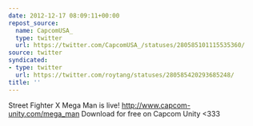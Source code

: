 ```yaml
---
date: 2012-12-17 08:09:11+00:00
repost_source:
  name: CapcomUSA_
  type: twitter
  url: https://twitter.com/CapcomUSA_/statuses/280585101115535360/
source: twitter
syndicated:
- type: twitter
  url: https://twitter.com/roytang/statuses/280585420293685248/
title: ''
---
```


Street Fighter X Mega Man is live! http://www.capcom-unity.com/mega_man Download for free on Capcom Unity &lt;333